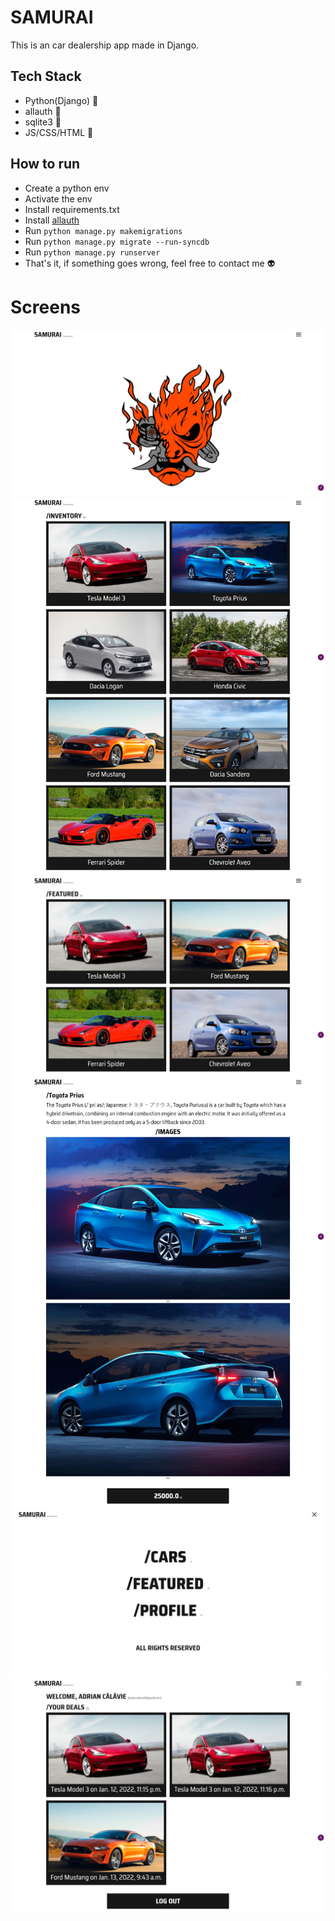 # SAMURAI

This is an car dealership app made in Django.
## Tech Stack
* Python(Django) 🐍
* allauth 🔑
* sqlite3 💾
* JS/CSS/HTML 🦋

## How to run

* Create a python env
* Activate the env
* Install requirements.txt
* Install [allauth](https://django-allauth.readthedocs.io/en/latest/installation.html)
* Run `python manage.py makemigrations`
* Run `python manage.py migrate --run-syncdb`
* Run `python manage.py runserver`
* That's it, if something goes wrong, feel free to contact me 👽

# Screens


![Home screen](images/home.jpeg)
![Inventory screen](images/inventory.jpeg)
![Featured screen](images/featured.jpeg)
![Car Details screen](images/car_details.jpeg)
![Menu screen](images/menu.jpeg)
![Profile screen](images/profile.jpeg)